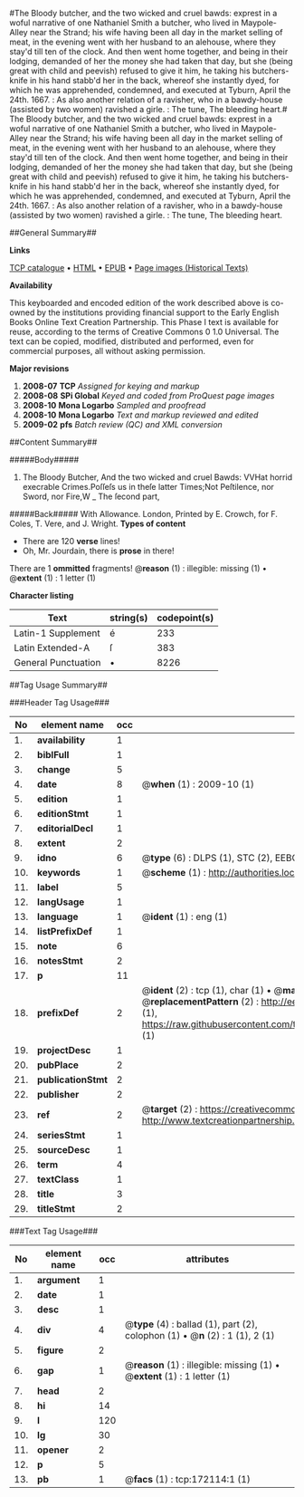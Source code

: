 #The Bloody butcher, and the two wicked and cruel bawds: exprest in a woful narrative of one Nathaniel Smith a butcher, who lived in Maypole-Alley near the Strand; his wife having been all day in the market selling of meat, in the evening went with her husband to an alehouse, where they stay'd till ten of the clock. And then went home together, and being in their lodging, demanded of her the money she had taken that day, but she (being great with child and peevish) refused to give it him, he taking his butchers-knife in his hand stabb'd her in the back, whereof she instantly dyed, for which he was apprehended, condemned, and executed at Tyburn, April the 24th. 1667. : As also another relation of a ravisher, who in a bawdy-house (assisted by two women) ravished a girle. : The tune, The bleeding heart.#
The Bloody butcher, and the two wicked and cruel bawds: exprest in a woful narrative of one Nathaniel Smith a butcher, who lived in Maypole-Alley near the Strand; his wife having been all day in the market selling of meat, in the evening went with her husband to an alehouse, where they stay'd till ten of the clock. And then went home together, and being in their lodging, demanded of her the money she had taken that day, but she (being great with child and peevish) refused to give it him, he taking his butchers-knife in his hand stabb'd her in the back, whereof she instantly dyed, for which he was apprehended, condemned, and executed at Tyburn, April the 24th. 1667. : As also another relation of a ravisher, who in a bawdy-house (assisted by two women) ravished a girle. : The tune, The bleeding heart.

##General Summary##

**Links**

[TCP catalogue](http://www.ota.ox.ac.uk/tcp/)  • 
[HTML](http://tei.it.ox.ac.uk/tcp/Texts-HTML/free/A76/A76859.html)  • 
[EPUB](http://tei.it.ox.ac.uk/tcp/Texts-EPUB/free/A76/A76859.epub) • 
[Page images (Historical Texts)](https://data.historicaltexts.jisc.ac.uk/view?pubId=eebo-45578158e&pageId=eebo-45578158e-172114-1)

**Availability**

This keyboarded and encoded edition of the
	       work described above is co-owned by the institutions
	       providing financial support to the Early English Books
	       Online Text Creation Partnership. This Phase I text is
	       available for reuse, according to the terms of Creative
	       Commons 0 1.0 Universal. The text can be copied,
	       modified, distributed and performed, even for
	       commercial purposes, all without asking permission.

**Major revisions**

1. __2008-07__ __TCP__ *Assigned for keying and markup*
1. __2008-08__ __SPi Global__ *Keyed and coded from ProQuest page images*
1. __2008-10__ __Mona Logarbo__ *Sampled and proofread*
1. __2008-10__ __Mona Logarbo__ *Text and markup reviewed and edited*
1. __2009-02__ __pfs__ *Batch review (QC) and XML conversion*

##Content Summary##

#####Body#####

1. The Bloody Butcher, And the two wicked and cruel Bawds:
VVHat horrid execrable Crimes.Poſſeſs us in theſe latter Times;Not Peſtilence, nor Sword, nor Fire,W
    _ The ſecond part,

#####Back#####
With Allowance. London, Printed by E. Crowch, for F. Coles, T. Vere, and J. Wright.
**Types of content**

  * There are 120 **verse** lines!
  * Oh, Mr. Jourdain, there is **prose** in there!

There are 1 **ommitted** fragments! 
 @__reason__ (1) : illegible: missing (1)  •  @__extent__ (1) : 1 letter (1)

**Character listing**


|Text|string(s)|codepoint(s)|
|---|---|---|
|Latin-1 Supplement|é|233|
|Latin Extended-A|ſ|383|
|General Punctuation|•|8226|

##Tag Usage Summary##

###Header Tag Usage###

|No|element name|occ|attributes|
|---|---|---|---|
|1.|__availability__|1||
|2.|__biblFull__|1||
|3.|__change__|5||
|4.|__date__|8| @__when__ (1) : 2009-10 (1)|
|5.|__edition__|1||
|6.|__editionStmt__|1||
|7.|__editorialDecl__|1||
|8.|__extent__|2||
|9.|__idno__|6| @__type__ (6) : DLPS (1), STC (2), EEBO-CITATION (1), OCLC (1), VID (1)|
|10.|__keywords__|1| @__scheme__ (1) : http://authorities.loc.gov/ (1)|
|11.|__label__|5||
|12.|__langUsage__|1||
|13.|__language__|1| @__ident__ (1) : eng (1)|
|14.|__listPrefixDef__|1||
|15.|__note__|6||
|16.|__notesStmt__|2||
|17.|__p__|11||
|18.|__prefixDef__|2| @__ident__ (2) : tcp (1), char (1)  •  @__matchPattern__ (2) : ([0-9\-]+):([0-9IVX]+) (1), (.+) (1)  •  @__replacementPattern__ (2) : http://eebo.chadwyck.com/downloadtiff?vid=$1&page=$2 (1), https://raw.githubusercontent.com/textcreationpartnership/Texts/master/tcpchars.xml#$1 (1)|
|19.|__projectDesc__|1||
|20.|__pubPlace__|2||
|21.|__publicationStmt__|2||
|22.|__publisher__|2||
|23.|__ref__|2| @__target__ (2) : https://creativecommons.org/publicdomain/zero/1.0/ (1), http://www.textcreationpartnership.org/docs/. (1)|
|24.|__seriesStmt__|1||
|25.|__sourceDesc__|1||
|26.|__term__|4||
|27.|__textClass__|1||
|28.|__title__|3||
|29.|__titleStmt__|2||


###Text Tag Usage###

|No|element name|occ|attributes|
|---|---|---|---|
|1.|__argument__|1||
|2.|__date__|1||
|3.|__desc__|1||
|4.|__div__|4| @__type__ (4) : ballad (1), part (2), colophon (1)  •  @__n__ (2) : 1 (1), 2 (1)|
|5.|__figure__|2||
|6.|__gap__|1| @__reason__ (1) : illegible: missing (1)  •  @__extent__ (1) : 1 letter (1)|
|7.|__head__|2||
|8.|__hi__|14||
|9.|__l__|120||
|10.|__lg__|30||
|11.|__opener__|2||
|12.|__p__|5||
|13.|__pb__|1| @__facs__ (1) : tcp:172114:1 (1)|
